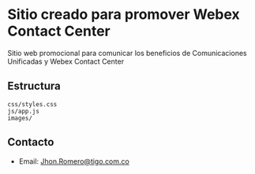 # Sitio creado para promover Webex Contact Center

Sitio web promocional para comunicar los beneficios de Comunicaciones Unificadas y Webex Contact Center

## Estructura
```
css/styles.css
js/app.js
images/
```

## Contacto
- Email: Jhon.Romero@tigo.com.co
